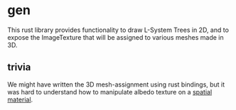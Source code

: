 # gen

This rust library provides functionality to draw L-System
Trees in 2D, and to expose the ImageTexture that will be
assigned to various meshes made in 3D.

## trivia

We might have written the 3D mesh-assignment using rust
bindings, but it was hard to understand how to manipulate
albedo texture on a [spatial material](https://docs.rs/gdnative/0.9.2/gdnative/api/struct.SpatialMaterial.html). 
